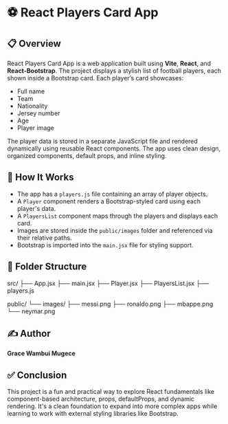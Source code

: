 # ⚽ React Players Card App

## 📋 Overview

React Players Card App is a web application built using **Vite**, **React**, and **React-Bootstrap**. The project displays a stylish list of football players, each shown inside a Bootstrap card. Each player’s card showcases:

- Full name
- Team
- Nationality
- Jersey number
- Age
- Player image

The player data is stored in a separate JavaScript file and rendered dynamically using reusable React components. The app uses clean design, organized components, default props, and inline styling.

## 🔧 How It Works

- The app has a `players.js` file containing an array of player objects.
- A `Player` component renders a Bootstrap-styled card using each player's data.
- A `PlayersList` component maps through the players and displays each card.
- Images are stored inside the `public/images` folder and referenced via their relative paths.
- Bootstrap is imported into the `main.jsx` file for styling support.

## 📂 Folder Structure

src/
├── App.jsx
├── main.jsx
├── Player.jsx
├── PlayersList.jsx
├── players.js

public/
└── images/
├── messi.png
├── ronaldo.png
├── mbappe.png
└── neymar.png


## ✍️ Author

**Grace Wambui Mugece**

## ✅ Conclusion

This project is a fun and practical way to explore React fundamentals like component-based architecture, props, defaultProps, and dynamic rendering. It's a clean foundation to expand into more complex apps while learning to work with external styling libraries like Bootstrap.

